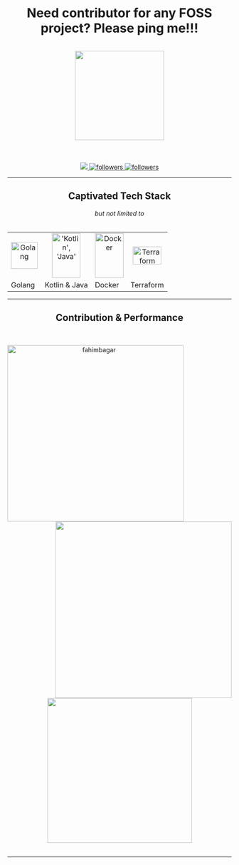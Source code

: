 <!-- Header -->
<h1 align="center">
    Need contributor for any FOSS project? Please ping me!!!
    <br />
    <br />
	<img 
		src="https://media.giphy.com/media/d4zHnLjdy48Cc/giphy.gif"
        width="200">
</h1>

<br>

<!-- Badged -->
<p align="center">
	<!-- Visitor -->
	<a href="https://github.com/fahimbagar/shields-io-visitor-counter">
		<img src="https://shields-io-visitor-counter.herokuapp.com/badge?page=fahimbagar.fahimbagar&style=for-the-badge">
	<a>
	<!-- Github Stats -->
	<a href="https://github.com/fahimbagar">
		<img 
			alt="followers" 
			title="Follow me on Github" 
			src="https://img.shields.io/github/followers/fahimbagar?color=236ad3&labelColor=1155ba&style=for-the-badge&logo=github&label=Follow"/>
	</a>
	<!-- Stackoverflow Stats -->
	<a href="https://stackoverflow.com/users/6118551">
		<img 
			alt="followers" 
			title="Follow me on StackOverflow" 
			src="https://img.shields.io/stackexchange/stackoverflow/r/6118551?color=%23E05D44&label=REPUTATION&logo=stackoverflow&style=for-the-badge&labelColor=CE4630&logoColor=white" />
    </a>
</p>

<hr>

<!-- Technology -->
<h2 align="center" id="fahimbagar">Captivated Tech Stack</h2>
<div align="center"><em>but not limited to</em></div>
<br>
<table align="center">
	<!-- 1st Row -->
	<tr>
		<td align="center">
			<a href="#fahimbagar" >
				<img src="https://i.pinimg.com/originals/ff/0c/70/ff0c7036ec6ccc0eafc1021431b17e7f.gif" width="60" height="60" alt="Golang" />
			</a>
		</td>
		<td align="center">
			<a href="#fahimbagar" >
				<img src="https://miro.medium.com/max/1200/1*lb8EwLB3k4xYKss9DMljXw.gif" width="64" height="100" alt="'Kotlin', 'Java'" />
			</a>
		</td>
		<td align="center">
			<a href="#fahimbagar" >
				<img src="https://alphaville.github.io/optimization-engine/img/docker.gif" width="64" height="100" alt="Docker" />
			</a>
		</td>
		<td align="center">
			<a href="#fahimbagar" >
				<img src="https://res.cloudinary.com/practicaldev/image/fetch/s--gXzLOZI6--/c_imagga_scale,f_auto,fl_progressive,h_420,q_auto,w_1000/https://dev-to-uploads.s3.amazonaws.com/uploads/articles/bsbe23oz7oo3k0uwh2t8.png" width="64" height="40" alt="Terraform" />
			</a>
		</td>
	</tr>
    <tr>
        <td>Golang</td>
        <td>Kotlin & Java</td>
        <td>Docker</td>
        <td>Terraform</td>
    </tr>
</table>

<hr>

<!-- Stats -->
<h2 align="center">Contribution & Performance</h2>
<br>
<p align=center>
  <div align=center>
    <a href="https://github.com/fahimbagar/github-readme-streak-stats" title="Go to Source">
      <img align="left" width=396 src="https://github-readme-streak-stats.herokuapp.com/?user=fahimbagar&theme=react&border=61dafb&hide_border=true" alt="fahimbagar" />
    </a>
    <a href="https://github.com/fahimbagar/github-readme-stats" title="Go to Source">
      <img align="right" width=396 src="https://github-readme-stats.vercel.app/api?username=fahimbagar&show_icons=true&theme=react&border_color=61dafb&hide_border=true" />
    </a>
  </div>
  <br><br><br><br><br><br><br><br><br>
  <div align=center>
    <a href="https://github.com/fahimbagar/github-readme-stats">
      <img width=325 align="center" src="https://github-readme-stats.vercel.app/api/top-langs/?username=fahimbagar&hide=c%23,powershell,Mathematica,Ruby,Objective-C,Objective-C%2b%2b,Cuda&title_color=61dafb&text_color=ffffff&icon_color=61dafb&bg_color=20232a&langs_count=8&layout=compact&border_color=61dafb&hide_border=true" />
    </a>
  </div>
  <br>
</p>

<hr>